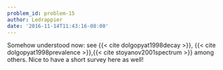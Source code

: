 ```yaml
---
problem_id: problem-15
author: Ledrappier
date: '2016-11-14T11:43:16-08:00'
---
```

Somehow understood now: see {{< cite dolgopyat1998decay >}}, {{< cite
dolgopyat1998prevalence >}},{{< cite stoyanov2001spectrum >}} among others.
Nice to have a short survey here as well!

